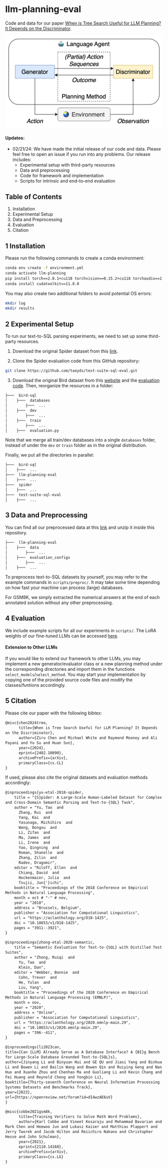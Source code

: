# llm-planning-eval
Code and data for our paper [When is Tree Search Useful for LLM Planning? It Depends on the Discriminator](https://arxiv.org/abs/2402.10890).

![Overview](overview.png)

#### Updates:

- 02/21/24: We have made the initial release of our code and data. Please feel free to open an issue if you run into any problems. Our release includes:
  - Experimental setup with third-party resources 
  - Data and preprocessing
  - Code for framework and implementation
  - Scripts for intrinsic and end-to-end evaluation

## Table of Contents

1. Installation
2. Experimental Setup
3. Data and Preprocessing
4. Evaluation
5. Citation

## 1 Installation

Please run the following commands to create a conda environment:
```sh
conda env create -f environment.yml
conda activate llm-planning
pip install torch==2.0.1+cu118 torchvision==0.15.2+cu118 torchaudio==2.0.2 --index-url https://download.pytorch.org/whl/cu118
conda install cudatoolkit==11.8.0
```
You may also create two additional folders to avoid potential OS errors:
```sh
mkdir log
mkdir results
```

## 2 Experimental Setup

To run our text-to-SQL parsing experiments, we need to set up some third-party resources.

1. Download the original Spider dataset from this [link](https://drive.google.com/uc?export=download&id=1TqleXec_OykOYFREKKtschzY29dUcVAQ).

2. Clone the Spider evaluation code from this GitHub repository:
```sh
git clone https://github.com/taoyds/test-suite-sql-eval.git
```

3. Download the original Bird dataset from this [website](https://bird-bench.github.io/) and the [evaluation code](https://github.com/AlibabaResearch/DAMO-ConvAI/blob/3c1890d16b775a449ce77736c146adde6dafd45c/bird/llm/src/evaluation.py). Then, reorganize the resources in a folder:
```
├───  bird-sql
│    ├───  databases
│        ├───  ...
│    ├───  dev
│        ├───  ...
│    ├───  train
│        ├───  ...
│    ├───  evaluation.py
```
Note that we merge all train/dev databases into a single `databases` folder, instead of under the `dev` or `train` folder as in the original distribution.

Finally, we put all the directories in parallel:
```
├───  bird-sql
│    ├───  ...
├───  llm-planning-eval
│    ├───  ...
├───  spider
│    ├───  ...
├───  test-suite-sql-eval
│    ├───  ...
```

## 3 Data and Preprocessing

You can find all our preprocessed data at this [link](https://buckeyemailosu-my.sharepoint.com/:u:/g/personal/chen_8336_buckeyemail_osu_edu/ETFggRmzpqpOlbP1Sk7_qYcBtXe-VQaam-ERsOeDwQCryA?e=2UfJuM) and unzip it inside this repository.
```
├───  llm-planning-eval
│    ├───  data
│        ├───  ...
│    ├───  evaluation_configs
│        ├───  ...
│    ├───  ...
```

To preprocess text-to-SQL datasets by yourself, you may refer to the example commands in `scripts/preproc/`. It may take some time depending on how fast your machine can process (large) databases.

For GSM8K, we simply extracted the numerical answers at the end of each annotated solution without any other preprocessing.

## 4 Evaluation

We include example scripts for all our experiments in `scripts/`. The LoRA weights of our fine-tuned LLMs can be accessed [here](https://buckeyemailosu-my.sharepoint.com/:f:/g/personal/chen_8336_buckeyemail_osu_edu/Et4r77yq4WJIjaSHfh-D1mEBZDpGA69KWvQZqizBD7_tBQ?e=RcHN5S).

#### Extension to Other LLMs
If you would like to extend our framework to other LLMs, you may implement a new generator/evaluator class or a new planning method under the corresponding directories and import them in the functions `select_models`/`select_method`. You may start your implementation by copying one of the provided source code files and modify the classes/funtions accordingly.

## 5 Citation
Please cite our paper with the following bibtex:
```
@misc{chen2024tree,
      title={When is Tree Search Useful for LLM Planning? It Depends on the Discriminator}, 
      author={Ziru Chen and Michael White and Raymond Mooney and Ali Payani and Yu Su and Huan Sun},
      year={2024},
      eprint={2402.10890},
      archivePrefix={arXiv},
      primaryClass={cs.CL}
}
```

If used, please also cite the original datasets and evaluation methods accordingly:
```
@inproceedings{yu-etal-2018-spider,
    title = "{S}pider: A Large-Scale Human-Labeled Dataset for Complex and Cross-Domain Semantic Parsing and Text-to-{SQL} Task",
    author = "Yu, Tao  and
      Zhang, Rui  and
      Yang, Kai  and
      Yasunaga, Michihiro  and
      Wang, Dongxu  and
      Li, Zifan  and
      Ma, James  and
      Li, Irene  and
      Yao, Qingning  and
      Roman, Shanelle  and
      Zhang, Zilin  and
      Radev, Dragomir",
    editor = "Riloff, Ellen  and
      Chiang, David  and
      Hockenmaier, Julia  and
      Tsujii, Jun{'}ichi",
    booktitle = "Proceedings of the 2018 Conference on Empirical Methods in Natural Language Processing",
    month = oct # "-" # nov,
    year = "2018",
    address = "Brussels, Belgium",
    publisher = "Association for Computational Linguistics",
    url = "https://aclanthology.org/D18-1425",
    doi = "10.18653/v1/D18-1425",
    pages = "3911--3921",
}
```

```
@inproceedings{zhong-etal-2020-semantic,
    title = "Semantic Evaluation for Text-to-{SQL} with Distilled Test Suites",
    author = "Zhong, Ruiqi  and
      Yu, Tao  and
      Klein, Dan",
    editor = "Webber, Bonnie  and
      Cohn, Trevor  and
      He, Yulan  and
      Liu, Yang",
    booktitle = "Proceedings of the 2020 Conference on Empirical Methods in Natural Language Processing (EMNLP)",
    month = nov,
    year = "2020",
    address = "Online",
    publisher = "Association for Computational Linguistics",
    url = "https://aclanthology.org/2020.emnlp-main.29",
    doi = "10.18653/v1/2020.emnlp-main.29",
    pages = "396--411",
}
```

```
@inproceedings{li2023can,
title={Can {LLM} Already Serve as A Database Interface? A {BI}g Bench for Large-Scale Database Grounded Text-to-{SQL}s},
author={Jinyang Li and Binyuan Hui and GE QU and Jiaxi Yang and Binhua Li and Bowen Li and Bailin Wang and Bowen Qin and Ruiying Geng and Nan Huo and Xuanhe Zhou and Chenhao Ma and Guoliang Li and Kevin Chang and Fei Huang and Reynold Cheng and Yongbin Li},
booktitle={Thirty-seventh Conference on Neural Information Processing Systems Datasets and Benchmarks Track},
year={2023},
url={https://openreview.net/forum?id=dI4wzAE6uV}
}
```

```
@misc{cobbe2021gsm8k,
      title={Training Verifiers to Solve Math Word Problems}, 
      author={Karl Cobbe and Vineet Kosaraju and Mohammad Bavarian and Mark Chen and Heewoo Jun and Lukasz Kaiser and Matthias Plappert and Jerry Tworek and Jacob Hilton and Reiichiro Nakano and Christopher Hesse and John Schulman},
      year={2021},
      eprint={2110.14168},
      archivePrefix={arXiv},
      primaryClass={cs.LG}
}
```